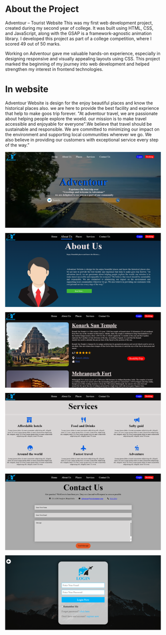 # About the Project
Adventour – Tourist Website
This was my first web development project, created during my second year of college. It was built using HTML, CSS, and JavaScript, along with the GSAP is a framework-agnostic animation library. I developed this project as part of a college competition, where I scored 49 out of 50 marks.

Working on Adventour gave me valuable hands-on experience, especially in designing responsive and visually appealing layouts using CSS. This project marked the beginning of my journey into web development and helped strengthen my interest in frontend technologies.
# In website
Adventour Website is design for the enjoy beautiful places and know the historical places also. we are here to provide the best facility and exprience that help to make goos trip forever. "At adventour travel, we are passionate about helping people explore the woeld. our mission is to make travel accessible and enjoyable for everyone".We believe that travel should be sustainable and responsible. We are committed to minimizing our impact on the environment and supporting local communities wherever we go. We also believe in providing our customers with exceptional service every step of the way.”


![image alt](https://github.com/Akashprajapati010/Adventour_Tourist_website/blob/985663f2ef92ad52dd5c53a6c14ea6adedef50bf/image/Screenshot%202025-05-08%20230028.png)

![image alt](https://github.com/Akashprajapati010/Adventour_Tourist_website/blob/6c41b4f7d40b8b01997401f61eca7957eab179c3/image/Screenshot%202025-05-08%20230144.png)

![image alt](https://github.com/Akashprajapati010/Adventour_Tourist_website/blob/6c41b4f7d40b8b01997401f61eca7957eab179c3/image/Screenshot%202025-05-08%20230201.png)

![image alt](https://github.com/Akashprajapati010/Adventour_Tourist_website/blob/6c41b4f7d40b8b01997401f61eca7957eab179c3/image/Screenshot%202025-05-08%20230217.png)

![image alt](https://github.com/Akashprajapati010/Adventour_Tourist_website/blob/6c41b4f7d40b8b01997401f61eca7957eab179c3/image/Screenshot%202025-05-08%20230231.png)

![image alt](https://github.com/Akashprajapati010/Adventour_Tourist_website/blob/f63383617790f6e9c131d64c268da6fad711007a/image/Screenshot%202025-05-08%20231157.png)

